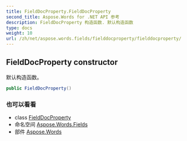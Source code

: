 ```yaml
---
title: FieldDocProperty.FieldDocProperty
second_title: Aspose.Words for .NET API 参考
description: FieldDocProperty 构造函数. 默认构造函数
type: docs
weight: 10
url: /zh/net/aspose.words.fields/fielddocproperty/fielddocproperty/
---
```

## FieldDocProperty constructor

默认构造函数。

```csharp
public FieldDocProperty()
```

### 也可以看看

* class [FieldDocProperty](../)
* 命名空间 [Aspose.Words.Fields](../../fielddocproperty/)
* 部件 [Aspose.Words](../../../)


